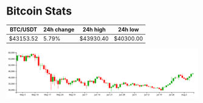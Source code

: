 # Bitcoin Stats

BTC/USDT|24h change|24h high|24h low|
|---|---|---|---|
|$43153.52|5.79%|$43930.40|$40300.00|

<img src="./chart.svg">
